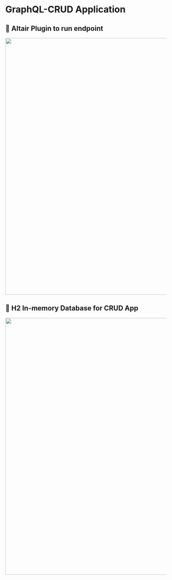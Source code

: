 # GraphQL-CRUD Application

## 🔌 Altair Plugin to run endpoint  
<img src="https://github.com/user-attachments/assets/b015201f-002f-4739-be1b-86fad8416075" width="800"/>

## 💾 H2 In-memory Database for CRUD App  
<img src="https://github.com/user-attachments/assets/8d4f81cc-ee95-475c-abb3-0707b56ccaab" width="800"/>
